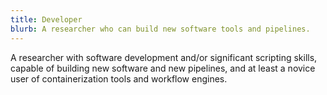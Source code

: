 ```yaml
---
title: Developer
blurb: A researcher who can build new software tools and pipelines.
---
```


A researcher with software development and/or significant scripting skills, capable of building new software and new pipelines, and at least a novice user of containerization tools and workflow engines.